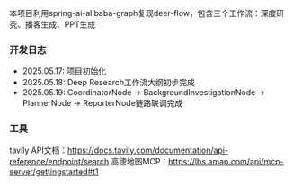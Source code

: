 本项目利用spring-ai-alibaba-graph复现deer-flow，包含三个工作流：深度研究、播客生成、PPT生成





### 开发日志
- 2025.05.17: 项目初始化
- 2025.05.18: Deep Research工作流大纲初步完成
- 2025.05.19: CoordinatorNode -> BackgroundInvestigationNode -> PlannerNode -> ReporterNode链路联调完成




### 工具
tavily API文档：https://docs.tavily.com/documentation/api-reference/endpoint/search
高德地图MCP：https://lbs.amap.com/api/mcp-server/gettingstarted#t1